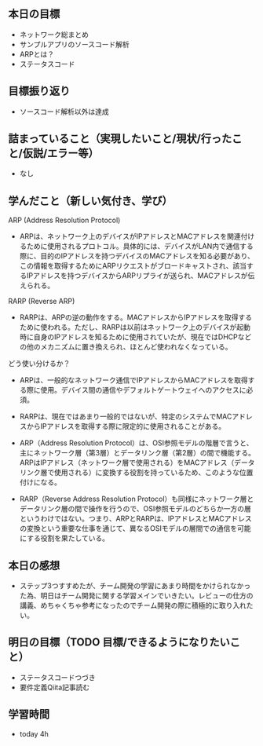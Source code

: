 ## 本日の目標
- ネットワーク総まとめ
- サンプルアプリのソースコード解析
- ARPとは？
- ステータスコード

## 目標振り返り
- ソースコード解析以外は達成

## 詰まっていること（実現したいこと/現状/行ったこと/仮説/エラー等）
- なし

## 学んだこと（新しい気付き、学び）
ARP (Address Resolution Protocol)
- ARPは、ネットワーク上のデバイスがIPアドレスとMACアドレスを関連付けるために使用されるプロトコル。具体的には、デバイスがLAN内で通信する際に、目的のIPアドレスを持つデバイスのMACアドレスを知る必要があり、この情報を取得するためにARPリクエストがブロードキャストされ、該当するIPアドレスを持つデバイスからARPリプライが送られ、MACアドレスが伝えられる。

RARP (Reverse ARP)
- RARPは、ARPの逆の動作をする。MACアドレスからIPアドレスを取得するために使われる。ただし、RARPは以前はネットワーク上のデバイスが起動時に自身のIPアドレスを知るために使用されていたが、現在ではDHCPなどの他のメカニズムに置き換えられ、ほとんど使われなくなっている。

どう使い分けるか？
- ARPは、一般的なネットワーク通信でIPアドレスからMACアドレスを取得する際に使用。デバイス間の通信やデフォルトゲートウェイへのアクセスに必須。
- RARPは、現在ではあまり一般的ではないが、特定のシステムでMACアドレスからIPアドレスを取得する際に限定的に使用されることがある。

- ARP（Address Resolution Protocol）は、OSI参照モデルの階層で言うと、主にネットワーク層（第3層）とデータリンク層（第2層）の間で機能する。ARPはIPアドレス（ネットワーク層で使用される）をMACアドレス（データリンク層で使用される）に変換する役割を持っているため、このような位置付けになる。

- RARP（Reverse Address Resolution Protocol）も同様にネットワーク層とデータリンク層の間で操作を行うので、OSI参照モデルのどちらか一方の層というわけではない。つまり、ARPとRARPは、IPアドレスとMACアドレスの変換という重要な仕事を通じて、異なるOSIモデルの層間での通信を可能にする役割を果たしている。
## 本日の感想
- ステップ3つすすめたが、チーム開発の学習にあまり時間をかけられなかった為、明日はチーム開発に関する学習メインでいきたい。レビューの仕方の講義、めちゃくちゃ参考になったのでチーム開発の際に積極的に取り入れたい。

## 明日の目標（TODO 目標/できるようになりたいこと）
- ステータスコードつづき
- 要件定義Qiita記事読む

## 学習時間
- today 4h
